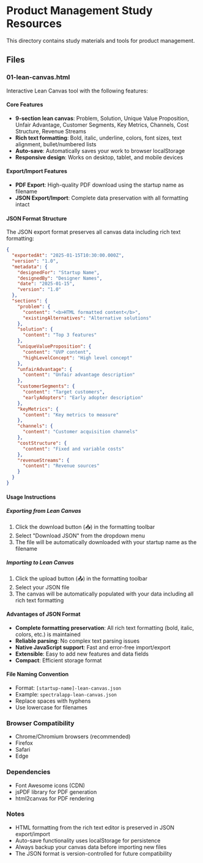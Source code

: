 # Product Management Study Resources

This directory contains study materials and tools for product management.

## Files

### 01-lean-canvas.html
Interactive Lean Canvas tool with the following features:

#### Core Features
- **9-section lean canvas**: Problem, Solution, Unique Value Proposition, Unfair Advantage, Customer Segments, Key Metrics, Channels, Cost Structure, Revenue Streams
- **Rich text formatting**: Bold, italic, underline, colors, font sizes, text alignment, bullet/numbered lists
- **Auto-save**: Automatically saves your work to browser localStorage
- **Responsive design**: Works on desktop, tablet, and mobile devices

#### Export/Import Features
- **PDF Export**: High-quality PDF download using the startup name as filename
- **JSON Export/Import**: Complete data preservation with all formatting intact

#### JSON Format Structure
The JSON export format preserves all canvas data including rich text formatting:

```json
{
  "exportedAt": "2025-01-15T10:30:00.000Z",
  "version": "1.0",
  "metadata": {
    "designedFor": "Startup Name",
    "designedBy": "Designer Names",
    "date": "2025-01-15",
    "version": "1.0"
  },
  "sections": {
    "problem": {
      "content": "<b>HTML formatted content</b>",
      "existingAlternatives": "Alternative solutions"
    },
    "solution": {
      "content": "Top 3 features"
    },
    "uniqueValueProposition": {
      "content": "UVP content",
      "highLevelConcept": "High level concept"
    },
    "unfairAdvantage": {
      "content": "Unfair advantage description"
    },
    "customerSegments": {
      "content": "Target customers",
      "earlyAdopters": "Early adopter description"
    },
    "keyMetrics": {
      "content": "Key metrics to measure"
    },
    "channels": {
      "content": "Customer acquisition channels"
    },
    "costStructure": {
      "content": "Fixed and variable costs"
    },
    "revenueStreams": {
      "content": "Revenue sources"
    }
  }
}
```

#### Usage Instructions

##### Exporting from Lean Canvas
1. Click the download button (📥) in the formatting toolbar
2. Select "Download JSON" from the dropdown menu
3. The file will be automatically downloaded with your startup name as the filename

##### Importing to Lean Canvas
1. Click the upload button (📤) in the formatting toolbar
2. Select your JSON file
3. The canvas will be automatically populated with your data including all rich text formatting

#### Advantages of JSON Format
- **Complete formatting preservation**: All rich text formatting (bold, italic, colors, etc.) is maintained
- **Reliable parsing**: No complex text parsing issues
- **Native JavaScript support**: Fast and error-free import/export
- **Extensible**: Easy to add new features and data fields
- **Compact**: Efficient storage format

#### File Naming Convention
- Format: `[startup-name]-lean-canvas.json`
- Example: `spectralapp-lean-canvas.json`
- Replace spaces with hyphens
- Use lowercase for filenames

### Browser Compatibility
- Chrome/Chromium browsers (recommended)
- Firefox
- Safari
- Edge

### Dependencies
- Font Awesome icons (CDN)
- jsPDF library for PDF generation
- html2canvas for PDF rendering

### Notes
- HTML formatting from the rich text editor is preserved in JSON export/import
- Auto-save functionality uses localStorage for persistence
- Always backup your canvas data before importing new files
- The JSON format is version-controlled for future compatibility
